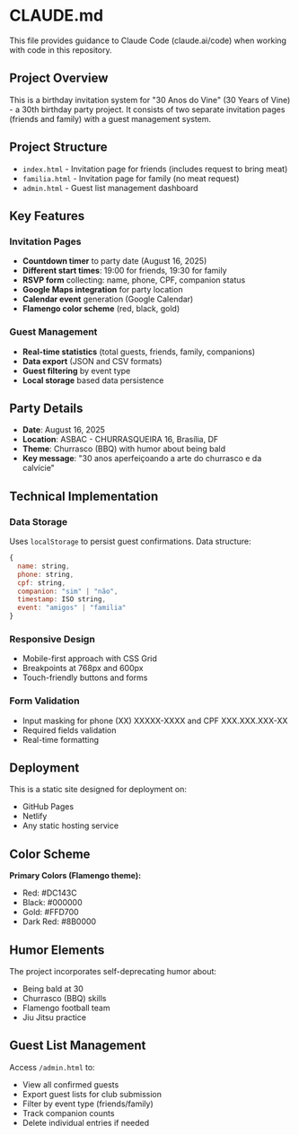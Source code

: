 # CLAUDE.md

This file provides guidance to Claude Code (claude.ai/code) when working with code in this repository.

## Project Overview

This is a birthday invitation system for "30 Anos do Vine" (30 Years of Vine) - a 30th birthday party project. It consists of two separate invitation pages (friends and family) with a guest management system.

## Project Structure

- `index.html` - Invitation page for friends (includes request to bring meat)
- `familia.html` - Invitation page for family (no meat request)  
- `admin.html` - Guest list management dashboard

## Key Features

### Invitation Pages
- **Countdown timer** to party date (August 16, 2025)
- **Different start times**: 19:00 for friends, 19:30 for family
- **RSVP form** collecting: name, phone, CPF, companion status
- **Google Maps integration** for party location
- **Calendar event** generation (Google Calendar)
- **Flamengo color scheme** (red, black, gold)

### Guest Management
- **Real-time statistics** (total guests, friends, family, companions)
- **Data export** (JSON and CSV formats)
- **Guest filtering** by event type
- **Local storage** based data persistence

## Party Details
- **Date**: August 16, 2025
- **Location**: ASBAC - CHURRASQUEIRA 16, Brasília, DF
- **Theme**: Churrasco (BBQ) with humor about being bald
- **Key message**: "30 anos aperfeiçoando a arte do churrasco e da calvície"

## Technical Implementation

### Data Storage
Uses `localStorage` to persist guest confirmations. Data structure:
```javascript
{
  name: string,
  phone: string, 
  cpf: string,
  companion: "sim" | "não",
  timestamp: ISO string,
  event: "amigos" | "familia"
}
```

### Responsive Design
- Mobile-first approach with CSS Grid
- Breakpoints at 768px and 600px
- Touch-friendly buttons and forms

### Form Validation
- Input masking for phone (XX) XXXXX-XXXX and CPF XXX.XXX.XXX-XX
- Required fields validation
- Real-time formatting

## Deployment

This is a static site designed for deployment on:
- GitHub Pages
- Netlify
- Any static hosting service

## Color Scheme

**Primary Colors (Flamengo theme):**
- Red: #DC143C
- Black: #000000  
- Gold: #FFD700
- Dark Red: #8B0000

## Humor Elements

The project incorporates self-deprecating humor about:
- Being bald at 30
- Churrasco (BBQ) skills
- Flamengo football team
- Jiu Jitsu practice

## Guest List Management

Access `/admin.html` to:
- View all confirmed guests
- Export guest lists for club submission
- Filter by event type (friends/family)
- Track companion counts
- Delete individual entries if needed